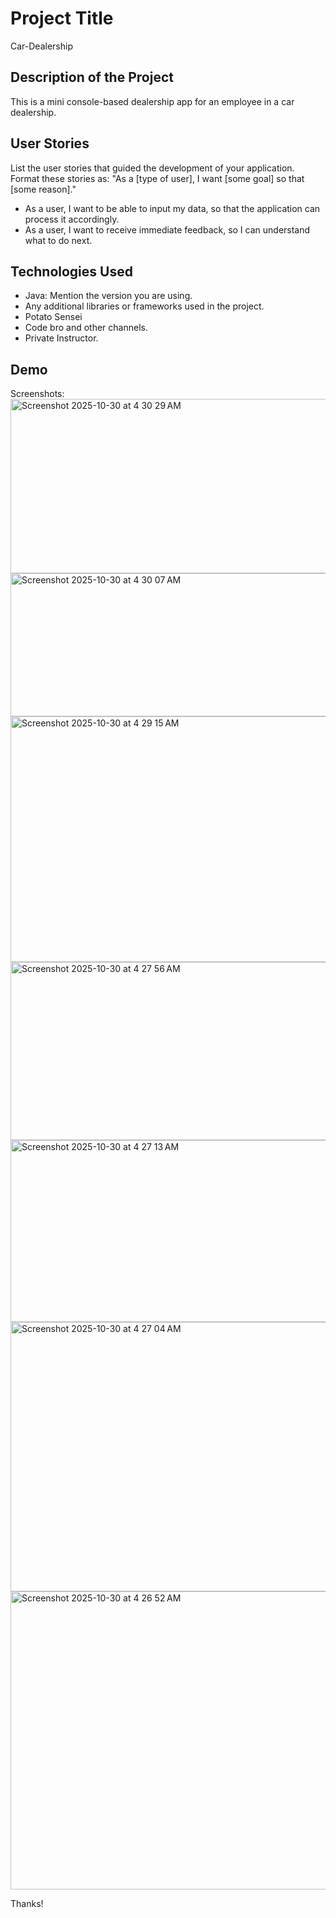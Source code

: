 # Project Title
Car-Dealership
## Description of the Project

This is a mini console-based dealership app for an employee in a car dealership.
## User Stories


List the user stories that guided the development of your application. Format these stories as: "As a [type of user], I want [some goal] so that [some reason]."

- As a user, I want to be able to input my data, so that the application can process it accordingly.
- As a user, I want to receive immediate feedback, so I can understand what to do next.



## Technologies Used

- Java: Mention the version you are using.
- Any additional libraries or frameworks used in the project.
- Potato Sensei 
- Code bro and other channels.
- Private Instructor.

## Demo

 Screenshots:
 <img width="853" height="279" alt="Screenshot 2025-10-30 at 4 30 29 AM" src="https://github.com/user-attachments/assets/f4557697-14b5-42f0-9d1f-036d615d5e58" />
<img width="761" height="229" alt="Screenshot 2025-10-30 at 4 30 07 AM" src="https://github.com/user-attachments/assets/682a0902-a3da-479b-abca-23c5fb37b2cb" />
<img width="803" height="393" alt="Screenshot 2025-10-30 at 4 29 15 AM" src="https://github.com/user-attachments/assets/b02cb894-644c-4c72-a71b-c0b0dd76b337" />
<img width="860" height="285" alt="Screenshot 2025-10-30 at 4 27 56 AM" src="https://github.com/user-attachments/assets/27bb9bb9-552c-432e-80df-2aff8ddd1394" />
<img width="823" height="291" alt="Screenshot 2025-10-30 at 4 27 13 AM" src="https://github.com/user-attachments/assets/97140a1a-c376-4fbb-a104-7fa9f4fef785" />
<img width="854" height="431" alt="Screenshot 2025-10-30 at 4 27 04 AM" src="https://github.com/user-attachments/assets/10e0f626-7c9c-421f-b3e2-48dfe1a78496" />
<img width="620" height="477" alt="Screenshot 2025-10-30 at 4 26 52 AM" src="https://github.com/user-attachments/assets/bb4236b6-42c9-456c-adc6-4da01e3ff516" />



Thanks!

